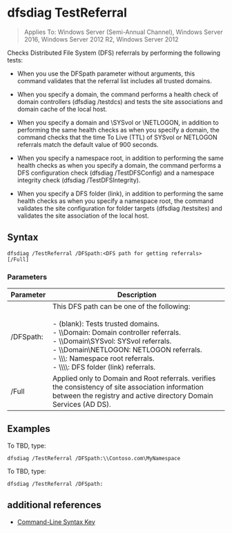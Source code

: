 # dfsdiag TestReferral

>Applies To: Windows Server (Semi-Annual Channel), Windows Server 2016, Windows Server 2012 R2, Windows Server 2012

Checks Distributed File System \(DFS\) referrals by performing the following tests:  
  
-   When you use the DFSpath parameter without arguments, this command validates that the referral list includes all trusted domains.  
  
-   When you specify a domain, the command performs a health check of domain controllers \(dfsdiag \/testdcs\) and tests the site associations and domain cache of the local host.  
  
-   When you specify a domain and \\SYSvol or \\NETLOGON, in addition to performing the same health checks as when you specify a domain, the command checks that the time To Live \(TTL\) of SYSvol or NETLOGON referrals match the default value of 900 seconds.  
  
-   When you specify a namespace root, in addition to performing the same health checks as when you specify a domain, the command performs a DFS configuration check \(dfsdiag \/TestDFSConfig\) and a namespace integrity check \(dfsdiag \/TestDFSIntegrity\).  
  
-   When you specify a DFS folder \(link\), in addition to performing the same health checks as when you specify a namespace root, the command validates the site configuration for folder targets \(dfsdiag \/testsites\) and validates the site association of the local host.  
  
  
  
## Syntax  
  
```  
dfsdiag /TestReferral /DFSpath:<DFS path for getting referrals> [/Full]  
```  
  
### Parameters  
  
|Parameter|Description|  
|-------|--------|  
|\/DFSpath:<path for getting referrals>|This DFS path can be one of the following:<br /><br />-   \(blank\): Tests trusted domains.<br />-   \\\\Domain: Domain controller referrals.<br />-   \\\\Domain\\SYSvol: SYSvol referrals.<br />-   \\\\Domain\\NETLOGON: NETLOGON referrals.<br />-   \\\\<Domain or server>\\<Namespace Root>: Namespace root referrals.<br />-   \\\\<Domain or server>\\<Namespace root>\\<DFS folder>: DFS folder \(link\) referrals.|  
|\/Full|Applied only to Domain and Root  referrals. verifies the consistency of site association information between the registry and active directory Domain Services \(AD DS\).|  
  
## <a name="BKMK_Examples"></a>Examples  
To TBD, type:  
  
```  
dfsdiag /TestReferral /DFSpath:\\Contoso.com\MyNamespace  
```  
  
To TBD, type:  
  
```  
dfsdiag /TestReferral /DFSpath:  
```  
  
## additional references  
  
-   [Command-Line Syntax Key](command-line-syntax-key.md)  
  

